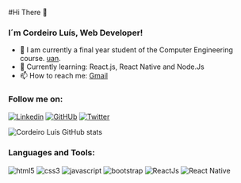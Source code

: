 

#Hi There 👋

### I´m Cordeiro Luís, Web Developer!


- 🔭  I am currently a final year student of the Computer Engineering course. [uan](https://uan.ao/).
- 📖  Currently learning: React.js, React Native and Node.Js  
- 📫  How to reach me: [Gmail](mailto:cordeiroluisff@gmail.com)

### Follow me on: 
[![Linkedin](https://img.shields.io/badge/LinkedIn-0077B5?style=for-the-badge&logo=linkedin&logoColor=white)](https://www.linkedin.com/in/cordeiro-luis/)
[![GitHUb](https://img.shields.io/badge/GitHub-100000?style=for-the-badge&logo=github&logoColor=white)](https://github.com/corde177)
[![Twitter](https://img.shields.io/badge/Twitter-1DA1F2?style=for-the-badge&logo=twitter&logoColor=white)](https://twitter.com/CordeiroLuis1)

![Cordeiro Luís GitHub stats](https://github-readme-stats.vercel.app/api?username=corde177&show_icons=true&theme=white)

### Languages and Tools:
 <div style= "display: inline-block">
    <img align="center" alt="html5" src="https://img.shields.io/badge/HTML-239120?style=for-the-badge&logo=html5&logoColor=white">
    <img align="center" alt="css3" src="https://img.shields.io/badge/CSS-239120?&style=for-the-badge&logo=css3&logoColor=white">
    <img align="center" alt="javascript" src="https://img.shields.io/badge/JavaScript-F7DF1E?style=for-the-badge&logo=javascript&logoColor=black">
    <img align="center" alt="bootstrap" src="https://img.shields.io/badge/Bootstrap-563D7C?style=for-the-badge&logo=bootstrap&logoColor=white">
    <img align="center" alt="ReactJs" src="https://img.shields.io/badge/React-20232A?style=for-the-badge&logo=react&logoColor=61DAFB">
    <img align="center" alt="React Native" src="https://img.shields.io/badge/React_Native-20232A?style=for-the-badge&logo=react&logoColor=61DAFB">    
 </div>

